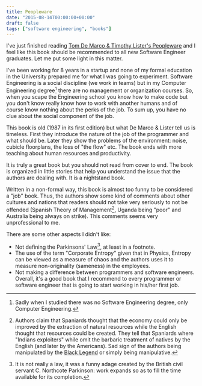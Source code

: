 ```yaml
---
title: Peopleware
date: "2015-08-14T00:00:00+00:00"
draft: false
tags: ["software engineering", "books"]
---
```


I've just finished reading [Tom De Marco & Timothy Lister's Peopleware](https://en.wikipedia.org/wiki/Peopleware:_Productive_Projects_and_Teams) and I feel like this book should be recommended to all new Software Engineer graduates. Let me put some light in this matter.

I've been working for 8 years in a startup and none of my formal education in the University prepared me for what I was going to experiment. Software Engineering is a social discipline (we work in teams) but in my Computer Engineering degree[^1] there are no management or organization courses. So, when you scape the Engineering school you know how to make code but you don't know really know how to work with another humans and of course know nothing about the perks of the job. To sum up, you have no clue about the social component of the job.

This book is old (1987 in its first edition) but what De Marco & Lister tell us is timeless. First they introduce the nature of the job of the programmer and what should be. Later they show the problems of the environment: noise, cubicle floorplans, the loss of "the flow" etc. The book ends with more teaching about human resources and productivity.

It is truly a great book but you should not read from cover to end. The book is organized in little stories that help you understand the issue that the authors are dealing with. It is a nightstand book.

Written in a non-formal way, this book is almost too funny to be considered a "job" book. Thus, the authors show some kind of comments about other cultures and nations that readers should not take very seriously to not be offended (Spanish Theory of Management[^2], Uganda being "poor" and Australia being always on strike). This comments seems very unprofessional to me.

There are some other aspects I didn't like:

- Not defining the Parkinsons' Law[^3], at least in a footnote.
- The use of the term "Corporate Entropy" given that in Physics, Entropy can be viewed as a measure of chaos and the authors uses it to measure non-originality (sameness) in the employees.
- Not making a difference between programmers and software engineers.
Overall, it's a good book that I recommend to every programmer or software engineer that is going to start working in his/her first job.

[^1]: Sadly when I studied there was no Software Engineering degree, only Computer Engineering.

[^2]: Authors claim that Spaniards thought that the economy could only be improved by the extraction of natural resources while the English thought that resources could be created. They tell that Spaniards where "Indians exploiters" while omit the barbaric treatment of natives by the English (and later by the Americans). Sad sign of the authors being manipulated by the [Black Legend](https://en.wikipedia.org/wiki/Black_Legend) or simply being manipulative.

[^3]: It is not really a law, it was a funny adage created by the British civil servant C. Northcote Parkinson: work expands so as to fill the time available for its completion.

